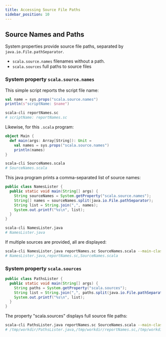 ```yaml
---
title: Accessing Source File Paths
sidebar_position: 10
---
```


## Source Names and Paths

System properties provide source file paths, separated by `java.io.File.pathSeparator`.
- `scala.source.names` filenames without a path.
- `scala.sources`  full paths to source files

### System property `scala.source.names`

This simple script reports the script file name:

```scala title=reportNames.sc
val name = sys.props("scala.source.names")
println(s"scriptName: $name")
```

```bash
scala-cli reportNames.sc
# scriptName: reportNames.sc
```

<!-- Expected-regex:
scriptName: reportNames.sc
-->

Likewise, for this `.scala` program:

```scala title=SourceNames.scala
object Main {
  def main(args: Array[String]): Unit =
    val names = sys.props("scala.source.names")
    println(names)
}
```

```bash
scala-cli SourceNames.scala
# SourceNames.scala
```

<!-- Expected-regex:
SourceNames[.]scala
-->

This java program prints a comma-separated list of source names:

```java title=NamesLister.java
public class NamesLister {
  public static void main(String[] args) {
    String sourceNames = System.getProperty("scala.source.names");
    String[] names = sourceNames.split(java.io.File.pathSeparator);
    String list = String.join(",", names);
    System.out.printf("%s\n", list);
  }
}

```

```bash
scala-cli NamesLister.java
# NamesLister.java
```

<!-- Expected-regex:
NamesLister.java
-->


If multiple sources are provided, all are displayed:

```bash
scala-cli NamesLister.java reportNames.sc SourceNames.scala --main-class NamesLister
# NamesLister.java,reportNames.sc,SourceNames.scala
```

<!-- Expected-regex:
NamesLister[.]java,reportNames[.]sc,SourceNames[.]scala
-->

### System property `scala.sources`

```java title=PathsLister.java
public class PathsLister {
  public static void main(String[] args) {
    String paths = System.getProperty("scala.sources");
    String list = String.join(",", paths.split(java.io.File.pathSeparator));
    System.out.printf("%s\n", list);
  }
}
```
The property "scala.sources" displays full source file paths:

```bash
scala-cli PathsLister.java reportNames.sc SourceNames.scala --main-class PathsLister
# /tmp/workdir/PathsLister.java,/tmp/workdir/reportNames.sc,/tmp/workdir/SourceNames.scala
```

<!-- Expected-regex:
.*/PathsLister[.]java,.*/reportNames[.]sc,.*/SourceNames[.]scala
-->

